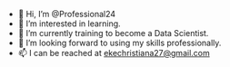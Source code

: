 - 👋 Hi, I’m @Professional24
- 👀 I’m interested in learning.
- 🌱 I’m currently training to become a Data Scientist.
- 💞️ I’m looking forward to using my skills professionally.
- 📫 I can be reached at ekechristiana27@gmail.com

<!---
Professional24/Professional24 is a ✨ special ✨ repository because its `README.md` (this file) appears on your GitHub profile.
You can click the Preview link to take a look at your changes.
--->

